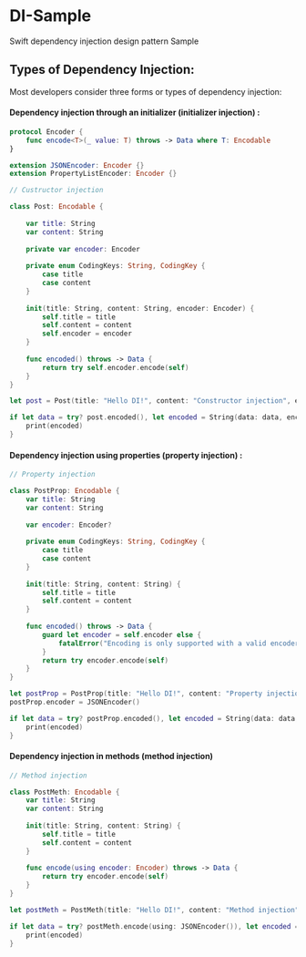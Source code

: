 # DI-Sample
Swift dependency injection design pattern Sample

## Types of Dependency Injection:
Most developers consider three forms or types of dependency injection:

#### Dependency injection through an initializer (initializer injection) :

```swift
protocol Encoder {
    func encode<T>(_ value: T) throws -> Data where T: Encodable
}

extension JSONEncoder: Encoder {}
extension PropertyListEncoder: Encoder {}

// Custructor injection

class Post: Encodable {
    
    var title: String
    var content: String
    
    private var encoder: Encoder
    
    private enum CodingKeys: String, CodingKey {
        case title
        case content
    }
    
    init(title: String, content: String, encoder: Encoder) {
        self.title = title
        self.content = content
        self.encoder = encoder
    }
    
    func encoded() throws -> Data {
        return try self.encoder.encode(self)
    }
}

let post = Post(title: "Hello DI!", content: "Constructor injection", encoder: JSONEncoder())

if let data = try? post.encoded(), let encoded = String(data: data, encoding: .utf8) {
    print(encoded)
}
```

#### Dependency injection using properties (property injection) :

``` Swift
// Property injection

class PostProp: Encodable {
    var title: String
    var content: String
    
    var encoder: Encoder?
    
    private enum CodingKeys: String, CodingKey {
        case title
        case content
    }
    
    init(title: String, content: String) {
        self.title = title
        self.content = content
    }
    
    func encoded() throws -> Data {
        guard let encoder = self.encoder else {
            fatalError("Encoding is only supported with a valid encoder object.")
        }
        return try encoder.encode(self)
    }
}

let postProp = PostProp(title: "Hello DI!", content: "Property injection")
postProp.encoder = JSONEncoder()

if let data = try? postProp.encoded(), let encoded = String(data: data, encoding: .utf8) {
    print(encoded)
}
```

#### Dependency injection in methods (method injection)

``` Swift
// Method injection

class PostMeth: Encodable {
    var title: String
    var content: String
    
    init(title: String, content: String) {
        self.title = title
        self.content = content
    }
    
    func encode(using encoder: Encoder) throws -> Data {
        return try encoder.encode(self)
    }
}

let postMeth = PostMeth(title: "Hello DI!", content: "Method injection")

if let data = try? postMeth.encode(using: JSONEncoder()), let encoded = String(data: data, encoding: .utf8) {
    print(encoded)
}
```